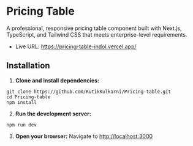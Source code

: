 # Pricing Table

A professional, responsive pricing table component built with Next.js, TypeScript, and Tailwind CSS that meets enterprise-level requirements.

- Live URL: https://pricing-table-indol.vercel.app/

##  Installation

1. **Clone and install dependencies:**
```
git clone https://github.com/RutikKulkarni/Pricing-table.git
cd Pricing-table
npm install
```

2. **Run the development server:**
```
npm run dev
```

3. **Open your browser:**
Navigate to [http://localhost:3000](http://localhost:3000)
